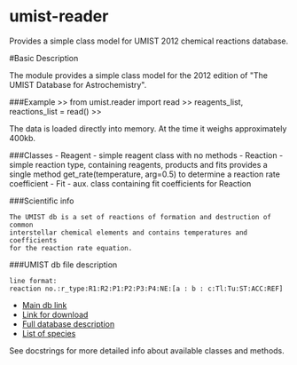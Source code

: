# umist-reader
Provides a simple class model for UMIST 2012 chemical reactions database.

#Basic Description

The module provides a simple class model for the 2012 edition of "The UMIST Database for Astrochemistry".

###Example
    >> from umist.reader import read
    >> reagents_list, reactions_list = read()
    >>

The data is loaded directly into memory. At the time it weighs approximately 400kb.

###Classes
    - Reagent - simple reagent class with no methods
    - Reaction - simple reaction type, containing reagents, products and fits
        provides a single method get_rate(temperature, arg=0.5) to determine a reaction rate coefficient
    - Fit - aux. class containing fit coefficients for Reaction

###Scientific info

    The UMIST db is a set of reactions of formation and destruction of common
    interstellar chemical elements and contains temperatures and coefficients
    for the reaction rate equation.

###UMIST db file description

    line format:
    reaction no.:r_type:R1:R2:P1:P2:P3:P4:NE:[a : b : c:Tl:Tu:ST:ACC:REF]

- [Main db link](http://udfa.ajmarkwick.net/)
- [Link for download](http://udfa.ajmarkwick.net/downloads/RATE12.dist.txt)
- [Full database description](http://arxiv.org/pdf/1212.6362v1.pdf)
- [List of species](http://udfa.ajmarkwick.net/index.php?mode=species)

See docstrings for more detailed info about available classes and methods.
